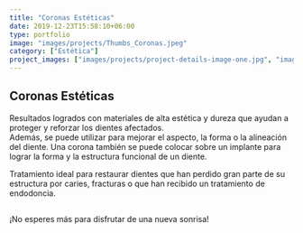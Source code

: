 ```yaml
---
title: "Coronas Estéticas"
date: 2019-12-23T15:58:10+06:00
type: portfolio
image: "images/projects/Thumbs_Coronas.jpeg"
category: ["Estética"]
project_images: ["images/projects/project-details-image-one.jpg", "images/projects/project-details-image-two.jpg"]
---
```


## Coronas Estéticas

Resultados logrados con materiales de alta estética y dureza que ayudan a proteger y reforzar los dientes afectados.  
Además, se puede utilizar para mejorar el aspecto, la forma o la alineación del diente. Una corona también se puede colocar sobre un implante para lograr la forma y la estructura funcional de un diente.

Tratamiento ideal para restaurar dientes que han perdido gran parte de su estructura por caries, fracturas o que han recibido un tratamiento de endodoncia.

##



¡No esperes más para disfrutar de una nueva sonrisa!
